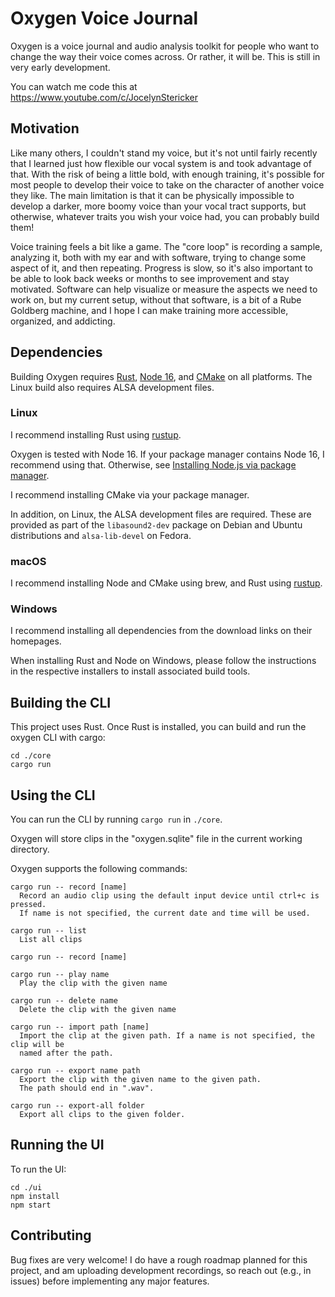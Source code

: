 # Oxygen Voice Journal

Oxygen is a voice journal and audio analysis toolkit for people who want to
change the way their voice comes across. Or rather, it will be. This is still
in very early development. 

You can watch me code this at https://www.youtube.com/c/JocelynStericker

## Motivation

Like many others, I couldn't stand my voice, but it's not until fairly recently
that I learned just how flexible our vocal system is and took advantage of
that. With the risk of being a little bold, with enough training, it's possible
for most people to develop their voice to take on the character of another
voice they like. The main limitation is that it can be physically impossible to
develop a darker, more boomy voice than your vocal tract supports, but
otherwise, whatever traits you wish your voice had, you can probably build
them!

Voice training feels a bit like a game. The "core loop" is recording a sample,
analyzing it, both with my ear and with software, trying to change some aspect
of it, and then repeating. Progress is slow, so it's also important to be able
to look back weeks or months to see improvement and stay motivated. Software
can help visualize or measure the aspects we need to work on, but my current
setup, without that software, is a bit of a Rube Goldberg machine, and I hope I
can make training more accessible, organized, and addicting.

## Dependencies

Building Oxygen requires [Rust](https://www.rust-lang.org/learn/get-started), [Node 16](https://nodejs.org/en/), and [CMake](https://cmake.org/download/) on all platforms. The Linux build also requires ALSA development files.

### Linux

I recommend installing Rust using [rustup](https://www.rust-lang.org/learn/get-started).

Oxygen is tested with Node 16. If your package manager contains Node 16, I recommend using that. Otherwise, see [Installing Node.js via package manager](https://nodejs.org/en/download/package-manager/).

I recommend installing CMake via your package manager.

In addition, on Linux, the ALSA development files are required. These are provided as part of the `libasound2-dev` package on Debian and Ubuntu distributions and `alsa-lib-devel` on Fedora.

### macOS

I recommend installing Node and CMake using brew, and Rust using [rustup](https://www.rust-lang.org/learn/get-started).

### Windows

I recommend installing all dependencies from the download links on their homepages.

When installing Rust and Node on Windows, please follow the instructions in the respective installers to install associated build tools.

## Building the CLI

This project uses Rust. Once Rust is installed, you can build and run the
oxygen CLI with cargo:

```
cd ./core
cargo run
```

## Using the CLI

You can run the CLI by running `cargo run` in `./core`.

Oxygen will store clips in the "oxygen.sqlite" file in the current working
directory.

Oxygen supports the following commands:

```
cargo run -- record [name]
  Record an audio clip using the default input device until ctrl+c is pressed.
  If name is not specified, the current date and time will be used.

cargo run -- list
  List all clips

cargo run -- record [name]

cargo run -- play name
  Play the clip with the given name

cargo run -- delete name
  Delete the clip with the given name

cargo run -- import path [name]
  Import the clip at the given path. If a name is not specified, the clip will be
  named after the path.

cargo run -- export name path
  Export the clip with the given name to the given path.
  The path should end in ".wav".

cargo run -- export-all folder
  Export all clips to the given folder.
```

## Running the UI

To run the UI:

```
cd ./ui
npm install
npm start
```

## Contributing

Bug fixes are very welcome! I do have a rough roadmap planned for this project,
and am uploading development recordings, so reach out (e.g., in issues) before
implementing any major features.
